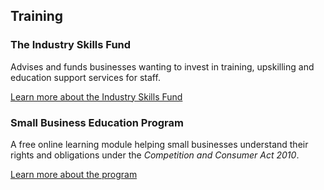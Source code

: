 ## Training

### The Industry Skills Fund

Advises and funds businesses wanting to invest in training, upskilling and education support services for staff.

[Learn more about the Industry Skills Fund](#)

### Small Business Education Program

A free online learning module helping small businesses understand their rights and obligations under the _Competition and Consumer Act 2010_.

[Learn more about the program](#)
